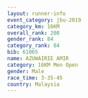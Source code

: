 ```yaml
---
layout: runner-info 
event_category: jbu-2019 
category_km: 16KM  
overall_rank: 208
gender_rank: 84
category_rank: 84
bib: 61065
name: AZUWAIRIE AMIR
category: 16KM Men Open
gender: Male
race_time: 3-35-45
country: Malaysia
---
```

